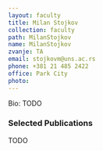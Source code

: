 ```yaml
---
layout: faculty
title: Milan Stojkov
collection: faculty
path: MilanStojkov
name: MilanStojkov
zvanje: TA
email: stojkovm@uns.ac.rs
phone: +381 21 485 2422
office: Park City
photo: 
---
```


Bio: TODO

### Selected Publications

TODO
